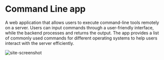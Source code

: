 # Command Line app
 A web application that allows users to execute command-line tools remotely on a server. Users can input commands through a user-friendly interface, while the backend processes and returns the output. The app provides a list of commonly used commands for different operating systems to help users interact with the server efficiently.


![site-screenshot](https://user-images.githubusercontent.com/125409200/236331516-e4d9f6ec-ae0e-4ec8-b6a1-378e0d38e792.png)
